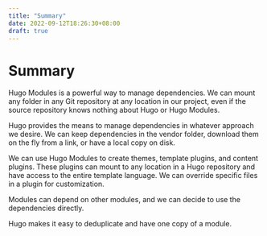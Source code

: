 ```yaml
---
title: "Summary"
date: 2022-09-12T18:26:30+08:00
draft: true
---
```


# Summary

Hugo Modules is a powerful way to manage dependencies. We can mount any folder in any Git repository at any location in our project, even if the source repository knows nothing about Hugo or Hugo Modules.

Hugo provides the means to manage dependencies in whatever approach we desire. We can keep dependencies in the vendor folder, download them on the fly from a link, or have a local copy on disk.

We can use Hugo Modules to create themes, template plugins, and content plugins. These plugins can mount to any location in a Hugo repository and have access to the entire template language. We can override specific files in a plugin for customization.

Modules can depend on other modules, and we can decide to use the dependencies directly.

Hugo makes it easy to deduplicate and have one copy of a module.
